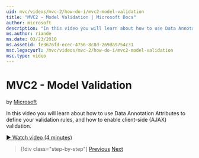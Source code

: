 ```yaml
---
uid: mvc/videos/mvc-2/how-do-i/mvc2-model-validation
title: "MVC2 - Model Validation | Microsoft Docs"
author: microsoft
description: "In this video you will learn about how to use Data Annotation Attributes to define your validation rules, and how to enable client-side (AJAX) validation."
ms.author: riande
ms.date: 03/23/2010
ms.assetid: fe3676fd-ecec-4756-8c8d-269da9754c31
msc.legacyurl: /mvc/videos/mvc-2/how-do-i/mvc2-model-validation
msc.type: video
---
```

# MVC2 - Model Validation

by [Microsoft](https://github.com/microsoft)

In this video you will learn about how to use Data Annotation Attributes to define your validation rules, and how to enable client-side (AJAX) validation.

[&#9654; Watch video (4 minutes)](https://channel9.msdn.com/Blogs/ASP-NET-Site-Videos/mvc2-model-validation)

> [!div class="step-by-step"]
> [Previous](mvc2-stronglytyped-helpers.md)
> [Next](mvc2-template-customization.md)
